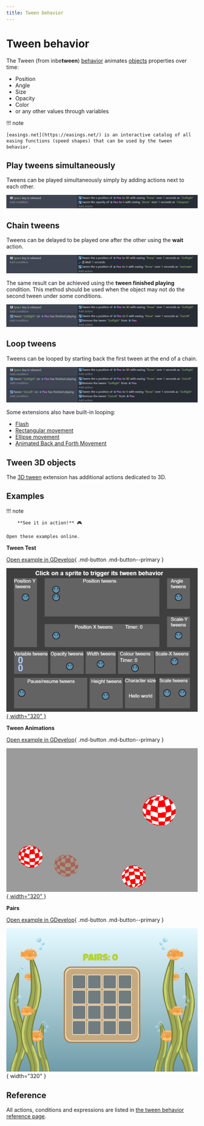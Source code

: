 ```yaml
---
title: Tween behavior
---
```

# Tween behavior

The Tween (from inbe**tween**) [behavior](/gdevelop5/behaviors) animates [objects](/gdevelop5/objects) properties over time:

- Position
- Angle
- Size
- Opacity
- Color
- or any other values through variables

!!! note

    [easings.net](https://easings.net/) is an interactive catalog of all easing functions (speed shapes) that can be used by the tween behavior.

## Play tweens simultaneously

Tweens can be played simultaneously simply by adding actions next to each other.

![](simultaneous-tween.png)

## Chain tweens

Tweens can be delayed to be played one after the other using the **wait** action.

![](tween-wait.png)

The same result can be achieved using the **tween finished playing** condition. This method should be used when the object may not do the second tween under some conditions.

![](tween-chain.png)

## Loop tweens

Tweens can be looped by starting back the first tween at the end of a chain.

![](tween-loop.png)

Some extensions also have built-in looping:
- [Flash](/gdevelop5/extensions/flash)
- [Rectangular movement](/gdevelop5/extensions/rectangle-movement)
- [Ellipse movement](/gdevelop5/extensions/ellipse-movement)
- [Animated Back and Forth Movement](/gdevelop5/extensions/animated-back-and-forth-movement)

## Tween 3D objects

The [3D tween](/gdevelop5/extensions/tween3d) extension has additional actions dedicated to 3D.

## Examples

!!! note

        **See it in action!** 🎮

    Open these examples online.

**Tween Test**

[Open example in GDevelop](https://editor.gdevelop.io/?project=example://tween-test){ .md-button .md-button--primary }

[![](tweentest.png){ width="320" }](https://editor.gdevelop.io/?project=example://tween-test)


**Tween Animations**

[Open example in GDevelop](https://editor.gdevelop.io/?project=example://tween-animations){ .md-button .md-button--primary }

[![](tweenanimations.png){ width="320" }](https://editor.gdevelop.io/?project=example://tween-animations)


**Pairs**

[Open example in GDevelop](https://editor.gdevelop.io/?project=example://pairs){ .md-button .md-button--primary }

[![](pairs.png)](https://editor.gdevelop.io/?project=example://pairs){ width="320" }


## Reference

All actions, conditions and expressions are listed in [the tween behavior reference page](/gdevelop5/all-features/tween/reference/).